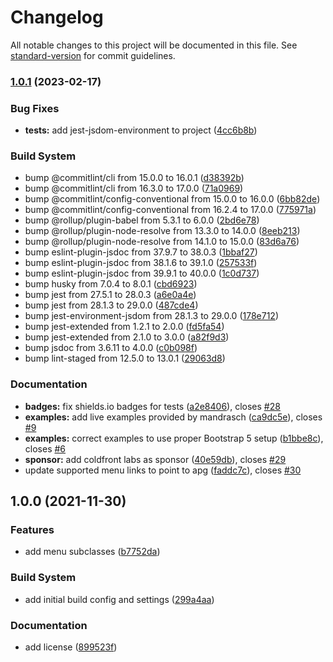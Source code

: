 # Changelog

All notable changes to this project will be documented in this file. See [standard-version](https://github.com/conventional-changelog/standard-version) for commit guidelines.

### [1.0.1](https://github.com/NickDJM/accessible-menu-bootstrap-5/compare/v1.0.0...v1.0.1) (2023-02-17)


### Bug Fixes

* **tests:** add jest-jsdom-environment to project ([4cc6b8b](https://github.com/NickDJM/accessible-menu-bootstrap-5/commit/4cc6b8ba3c3e9271f6eb254d1c5e1177b7d2cbd4))


### Build System

* bump @commitlint/cli from 15.0.0 to 16.0.1 ([d38392b](https://github.com/NickDJM/accessible-menu-bootstrap-5/commit/d38392b887e5fa58acf71078720bc7961e8981a1))
* bump @commitlint/cli from 16.3.0 to 17.0.0 ([71a0969](https://github.com/NickDJM/accessible-menu-bootstrap-5/commit/71a0969702ee1093c8e194add08acbdb7590dcce))
* bump @commitlint/config-conventional from 15.0.0 to 16.0.0 ([6bb82de](https://github.com/NickDJM/accessible-menu-bootstrap-5/commit/6bb82deb2db78883556dae79892bdb3607b80cad))
* bump @commitlint/config-conventional from 16.2.4 to 17.0.0 ([775971a](https://github.com/NickDJM/accessible-menu-bootstrap-5/commit/775971aa0ef2a5795c45f7b8a268cfdb4c32c4a9))
* bump @rollup/plugin-babel from 5.3.1 to 6.0.0 ([2bd6e78](https://github.com/NickDJM/accessible-menu-bootstrap-5/commit/2bd6e78a0d0c0784fb9f004e96ee824b45364819))
* bump @rollup/plugin-node-resolve from 13.3.0 to 14.0.0 ([8eeb213](https://github.com/NickDJM/accessible-menu-bootstrap-5/commit/8eeb213142d8144a37e9014b5390aae2b3d5204a))
* bump @rollup/plugin-node-resolve from 14.1.0 to 15.0.0 ([83d6a76](https://github.com/NickDJM/accessible-menu-bootstrap-5/commit/83d6a76cac58a3127bcbb951ad8fe7c252d9c426))
* bump eslint-plugin-jsdoc from 37.9.7 to 38.0.3 ([1bbaf27](https://github.com/NickDJM/accessible-menu-bootstrap-5/commit/1bbaf27111ee4569cb7a3c438fd6346dcbf6a33b))
* bump eslint-plugin-jsdoc from 38.1.6 to 39.1.0 ([257533f](https://github.com/NickDJM/accessible-menu-bootstrap-5/commit/257533fbb8453523a511784ef70f312245f8a6ee))
* bump eslint-plugin-jsdoc from 39.9.1 to 40.0.0 ([1c0d737](https://github.com/NickDJM/accessible-menu-bootstrap-5/commit/1c0d73712a6d0142558e2f1ef2cfc5de1e7871bf))
* bump husky from 7.0.4 to 8.0.1 ([cbd6923](https://github.com/NickDJM/accessible-menu-bootstrap-5/commit/cbd6923095f310e6f8ea7b9048afe8369445ac16))
* bump jest from 27.5.1 to 28.0.3 ([a6e0a4e](https://github.com/NickDJM/accessible-menu-bootstrap-5/commit/a6e0a4ef0353d394f776d7368f19d04eb67b5dbb))
* bump jest from 28.1.3 to 29.0.0 ([487cde4](https://github.com/NickDJM/accessible-menu-bootstrap-5/commit/487cde449437ab84de8e37fba2a2dcc3ff1c4ead))
* bump jest-environment-jsdom from 28.1.3 to 29.0.0 ([178e712](https://github.com/NickDJM/accessible-menu-bootstrap-5/commit/178e712af95882978f83705e666c2e3e67a24714))
* bump jest-extended from 1.2.1 to 2.0.0 ([fd5fa54](https://github.com/NickDJM/accessible-menu-bootstrap-5/commit/fd5fa5420f75754fdc11ba182351ee4cc20fe2a9))
* bump jest-extended from 2.1.0 to 3.0.0 ([a82f9d3](https://github.com/NickDJM/accessible-menu-bootstrap-5/commit/a82f9d3490ebe281506e27ef158cd5b6edaf235e))
* bump jsdoc from 3.6.11 to 4.0.0 ([c0b098f](https://github.com/NickDJM/accessible-menu-bootstrap-5/commit/c0b098f5e898425ffbfacaae3b818d6d8adbec88))
* bump lint-staged from 12.5.0 to 13.0.1 ([29063d8](https://github.com/NickDJM/accessible-menu-bootstrap-5/commit/29063d8fdbfa1fd78d1af8baadd76154cd49c3aa))


### Documentation

* **badges:** fix shields.io badges for tests ([a2e8406](https://github.com/NickDJM/accessible-menu-bootstrap-5/commit/a2e84068fb87ea1c83a3b9f5f9cf962f454a176f)), closes [#28](https://github.com/NickDJM/accessible-menu-bootstrap-5/issues/28)
* **examples:** add live examples provided by mandrasch ([ca9dc5e](https://github.com/NickDJM/accessible-menu-bootstrap-5/commit/ca9dc5ed982345deaefc8a92850ae2fdc236a526)), closes [#9](https://github.com/NickDJM/accessible-menu-bootstrap-5/issues/9)
* **examples:** correct examples to use proper Bootstrap 5 setup ([b1bbe8c](https://github.com/NickDJM/accessible-menu-bootstrap-5/commit/b1bbe8cbfbe71b6f6d8ad01c4eac4e545b1afbf7)), closes [#6](https://github.com/NickDJM/accessible-menu-bootstrap-5/issues/6)
* **sponsor:** add coldfront labs as sponsor ([40e59db](https://github.com/NickDJM/accessible-menu-bootstrap-5/commit/40e59db22c6dba3e5b7351a07166e2529b0c971c)), closes [#29](https://github.com/NickDJM/accessible-menu-bootstrap-5/issues/29)
* update supported menu links to point to apg ([faddc7c](https://github.com/NickDJM/accessible-menu-bootstrap-5/commit/faddc7c0d3e7116d5767cbe16dfe7032bfa950e1)), closes [#30](https://github.com/NickDJM/accessible-menu-bootstrap-5/issues/30)

## 1.0.0 (2021-11-30)


### Features

* add menu subclasses ([b7752da](https://github.com/NickDJM/accessible-menu-bootstrap-5/commit/b7752da2098f280ee1a82a6119a9f1f79b17c1d1))


### Build System

* add initial build config and settings ([299a4aa](https://github.com/NickDJM/accessible-menu-bootstrap-5/commit/299a4aa7e8127680e564dee9ab9613555213ab43))


### Documentation

* add license ([899523f](https://github.com/NickDJM/accessible-menu-bootstrap-5/commit/899523f81efb7fbfbdd05550c8c553ea67689a24))
